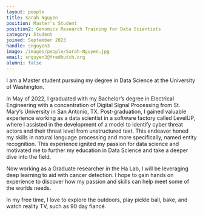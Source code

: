 ```yaml
---
layout: people
title: Sarah Nguyen
position: Master's Student
position2: Genomics Research Training for Data Scientists
category: Student
joined: September 2023
handle: snguyen3
image: /images/people/Sarah-Nguyen.jpg
email: snguyen3@fredhutch.org
alumni: false
---
```


I am a Master student pursuing my degree in Data Science at the University of Washington.

In May of 2022, I graduated with my Bachelor’s degree in Electrical Engineering with a concentration of Digital Signal Processing from St. Mary’s University in San Antonio, TX. Post-graduation, I gained valuable experience working as a data scientist in a software factory called LevelUP, where I assisted in the development of a model to identify cyber threat actors and their threat level from unstructured text. This endeavor honed my skills in natural language processing and more specifically, named entity recognition. This experience ignited my passion for data science and motivated me to further my education in Data Science and take a deeper dive into the field.

Now working as a Graduate researcher in the Ha Lab, I will be leveraging deep learning to aid with cancer detection. I hope to gain hands on experience to discover how my passion and skills can help meet some of the worlds needs.

In my free time, I love to explore the outdoors, play pickle ball, bake, and watch reality TV, such as 90 day fiancé.
